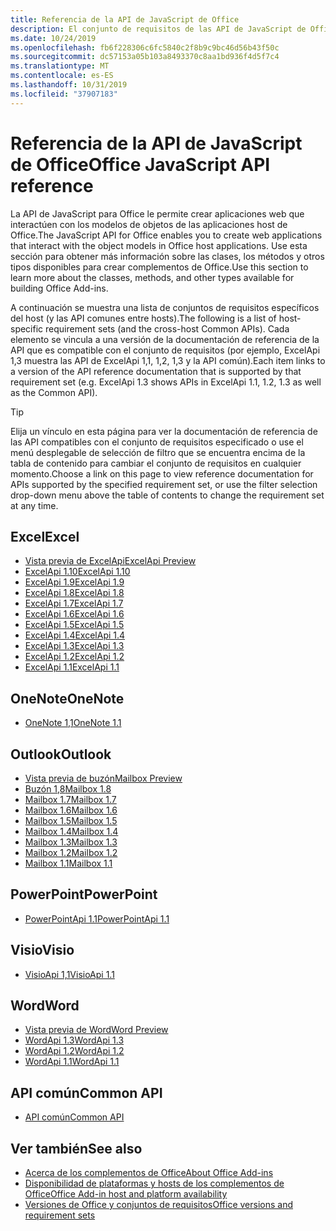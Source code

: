 ```yaml
---
title: Referencia de la API de JavaScript de Office
description: El conjunto de requisitos de las API de JavaScript de Office por host
ms.date: 10/24/2019
ms.openlocfilehash: fb6f228306c6fc5840c2f8b9c9bc46d56b43f50c
ms.sourcegitcommit: dc57153a05b103a8493370c8aa1bd936f4d5f7c4
ms.translationtype: MT
ms.contentlocale: es-ES
ms.lasthandoff: 10/31/2019
ms.locfileid: "37907183"
---
```

# <a name="office-javascript-api-reference"></a><span data-ttu-id="21921-103">Referencia de la API de JavaScript de Office</span><span class="sxs-lookup"><span data-stu-id="21921-103">Office JavaScript API reference</span></span>

<span data-ttu-id="21921-104">La API de JavaScript para Office le permite crear aplicaciones web que interactúen con los modelos de objetos de las aplicaciones host de Office.</span><span class="sxs-lookup"><span data-stu-id="21921-104">The JavaScript API for Office enables you to create web applications that interact with the object models in Office host applications.</span></span> <span data-ttu-id="21921-105">Use esta sección para obtener más información sobre las clases, los métodos y otros tipos disponibles para crear complementos de Office.</span><span class="sxs-lookup"><span data-stu-id="21921-105">Use this section to learn more about the classes, methods, and other types available for building Office Add-ins.</span></span>

<span data-ttu-id="21921-106">A continuación se muestra una lista de conjuntos de requisitos específicos del host (y las API comunes entre hosts).</span><span class="sxs-lookup"><span data-stu-id="21921-106">The following is a list of host-specific requirement sets (and the cross-host Common APIs).</span></span> <span data-ttu-id="21921-107">Cada elemento se vincula a una versión de la documentación de referencia de la API que es compatible con el conjunto de requisitos (por ejemplo, ExcelApi 1,3 muestra las API de ExcelApi 1,1, 1,2, 1,3 y la API común).</span><span class="sxs-lookup"><span data-stu-id="21921-107">Each item links to a version of the API reference documentation that is supported by that requirement set (e.g. ExcelApi 1.3 shows APIs in ExcelApi 1.1, 1.2, 1.3 as well as the Common API).</span></span>

> [!TIP]
> <span data-ttu-id="21921-108">Elija un vínculo en esta página para ver la documentación de referencia de las API compatibles con el conjunto de requisitos especificado o use el menú desplegable de selección de filtro que se encuentra encima de la tabla de contenido para cambiar el conjunto de requisitos en cualquier momento.</span><span class="sxs-lookup"><span data-stu-id="21921-108">Choose a link on this page to view reference documentation for APIs supported by the specified requirement set, or use the filter selection drop-down menu above the table of contents to change the requirement set at any time.</span></span>

## <a name="excel"></a><span data-ttu-id="21921-109">Excel</span><span class="sxs-lookup"><span data-stu-id="21921-109">Excel</span></span>

- [<span data-ttu-id="21921-110">Vista previa de ExcelApi</span><span class="sxs-lookup"><span data-stu-id="21921-110">ExcelApi Preview</span></span>](/javascript/api/excel?view=excel-js-preview)
- [<span data-ttu-id="21921-111">ExcelApi 1.10</span><span class="sxs-lookup"><span data-stu-id="21921-111">ExcelApi 1.10</span></span>](/javascript/api/excel?view=excel-js-1.10)
- [<span data-ttu-id="21921-112">ExcelApi 1.9</span><span class="sxs-lookup"><span data-stu-id="21921-112">ExcelApi 1.9</span></span>](/javascript/api/excel?view=excel-js-1.9)
- [<span data-ttu-id="21921-113">ExcelApi 1.8</span><span class="sxs-lookup"><span data-stu-id="21921-113">ExcelApi 1.8</span></span>](/javascript/api/excel?view=excel-js-1.8)
- [<span data-ttu-id="21921-114">ExcelApi 1.7</span><span class="sxs-lookup"><span data-stu-id="21921-114">ExcelApi 1.7</span></span>](/javascript/api/excel?view=excel-js-1.7)
- [<span data-ttu-id="21921-115">ExcelApi 1.6</span><span class="sxs-lookup"><span data-stu-id="21921-115">ExcelApi 1.6</span></span>](/javascript/api/excel?view=excel-js-1.6)
- [<span data-ttu-id="21921-116">ExcelApi 1.5</span><span class="sxs-lookup"><span data-stu-id="21921-116">ExcelApi 1.5</span></span>](/javascript/api/excel?view=excel-js-1.5)
- [<span data-ttu-id="21921-117">ExcelApi 1.4</span><span class="sxs-lookup"><span data-stu-id="21921-117">ExcelApi 1.4</span></span>](/javascript/api/excel?view=excel-js-1.4)
- [<span data-ttu-id="21921-118">ExcelApi 1.3</span><span class="sxs-lookup"><span data-stu-id="21921-118">ExcelApi 1.3</span></span>](/javascript/api/excel?view=excel-js-1.3)
- [<span data-ttu-id="21921-119">ExcelApi 1.2</span><span class="sxs-lookup"><span data-stu-id="21921-119">ExcelApi 1.2</span></span>](/javascript/api/excel?view=excel-js-1.2)
- [<span data-ttu-id="21921-120">ExcelApi 1.1</span><span class="sxs-lookup"><span data-stu-id="21921-120">ExcelApi 1.1</span></span>](/javascript/api/excel?view=excel-js-1.1)

## <a name="onenote"></a><span data-ttu-id="21921-121">OneNote</span><span class="sxs-lookup"><span data-stu-id="21921-121">OneNote</span></span>

- [<span data-ttu-id="21921-122">OneNote 1,1</span><span class="sxs-lookup"><span data-stu-id="21921-122">OneNote 1.1</span></span>](/javascript/api/onenote?view=onenote-js-1.1)

## <a name="outlook"></a><span data-ttu-id="21921-123">Outlook</span><span class="sxs-lookup"><span data-stu-id="21921-123">Outlook</span></span>

- [<span data-ttu-id="21921-124">Vista previa de buzón</span><span class="sxs-lookup"><span data-stu-id="21921-124">Mailbox Preview</span></span>](/javascript/api/outlook?view=outlook-js-preview)
- [<span data-ttu-id="21921-125">Buzón 1,8</span><span class="sxs-lookup"><span data-stu-id="21921-125">Mailbox 1.8</span></span>](/javascript/api/outlook?view=outlook-js-1.8)
- [<span data-ttu-id="21921-126">Mailbox 1.7</span><span class="sxs-lookup"><span data-stu-id="21921-126">Mailbox 1.7</span></span>](/javascript/api/outlook?view=outlook-js-1.7)
- [<span data-ttu-id="21921-127">Mailbox 1.6</span><span class="sxs-lookup"><span data-stu-id="21921-127">Mailbox 1.6</span></span>](/javascript/api/outlook?view=outlook-js-1.6)
- [<span data-ttu-id="21921-128">Mailbox 1.5</span><span class="sxs-lookup"><span data-stu-id="21921-128">Mailbox 1.5</span></span>](/javascript/api/outlook?view=outlook-js-1.5)
- [<span data-ttu-id="21921-129">Mailbox 1.4</span><span class="sxs-lookup"><span data-stu-id="21921-129">Mailbox 1.4</span></span>](/javascript/api/outlook?view=outlook-js-1.4)
- [<span data-ttu-id="21921-130">Mailbox 1.3</span><span class="sxs-lookup"><span data-stu-id="21921-130">Mailbox 1.3</span></span>](/javascript/api/outlook?view=outlook-js-1.3)
- [<span data-ttu-id="21921-131">Mailbox 1.2</span><span class="sxs-lookup"><span data-stu-id="21921-131">Mailbox 1.2</span></span>](/javascript/api/outlook?view=outlook-js-1.2)
- [<span data-ttu-id="21921-132">Mailbox 1.1</span><span class="sxs-lookup"><span data-stu-id="21921-132">Mailbox 1.1</span></span>](/javascript/api/outlook?view=outlook-js-1.1)

## <a name="powerpoint"></a><span data-ttu-id="21921-133">PowerPoint</span><span class="sxs-lookup"><span data-stu-id="21921-133">PowerPoint</span></span>

- [<span data-ttu-id="21921-134">PowerPointApi 1.1</span><span class="sxs-lookup"><span data-stu-id="21921-134">PowerPointApi 1.1</span></span>](/javascript/api/powerpoint?view=powerpoint-js-1.1)

## <a name="visio"></a><span data-ttu-id="21921-135">Visio</span><span class="sxs-lookup"><span data-stu-id="21921-135">Visio</span></span>

- [<span data-ttu-id="21921-136">VisioApi 1,1</span><span class="sxs-lookup"><span data-stu-id="21921-136">VisioApi 1.1</span></span>](/javascript/api/visio?view=visio-js-1.1)

## <a name="word"></a><span data-ttu-id="21921-137">Word</span><span class="sxs-lookup"><span data-stu-id="21921-137">Word</span></span>

- [<span data-ttu-id="21921-138">Vista previa de Word</span><span class="sxs-lookup"><span data-stu-id="21921-138">Word Preview</span></span>](/javascript/api/word?view=word-js-preview)
- [<span data-ttu-id="21921-139">WordApi 1.3</span><span class="sxs-lookup"><span data-stu-id="21921-139">WordApi 1.3</span></span>](/javascript/api/word?view=word-js-1.3)
- [<span data-ttu-id="21921-140">WordApi 1.2</span><span class="sxs-lookup"><span data-stu-id="21921-140">WordApi 1.2</span></span>](/javascript/api/word?view=word-js-1.2)
- [<span data-ttu-id="21921-141">WordApi 1.1</span><span class="sxs-lookup"><span data-stu-id="21921-141">WordApi 1.1</span></span>](/javascript/api/word?view=word-js-1.1)

## <a name="common-api"></a><span data-ttu-id="21921-142">API común</span><span class="sxs-lookup"><span data-stu-id="21921-142">Common API</span></span>

- [<span data-ttu-id="21921-143">API común</span><span class="sxs-lookup"><span data-stu-id="21921-143">Common API</span></span>](/javascript/api/office?view=common-js)

## <a name="see-also"></a><span data-ttu-id="21921-144">Ver también</span><span class="sxs-lookup"><span data-stu-id="21921-144">See also</span></span>

- [<span data-ttu-id="21921-145">Acerca de los complementos de Office</span><span class="sxs-lookup"><span data-stu-id="21921-145">About Office Add-ins</span></span>](/office/dev/add-ins/overview)
- [<span data-ttu-id="21921-146">Disponibilidad de plataformas y hosts de los complementos de Office</span><span class="sxs-lookup"><span data-stu-id="21921-146">Office Add-in host and platform availability</span></span>](/office/dev/add-ins/overview/office-add-in-availability)
- [<span data-ttu-id="21921-147">Versiones de Office y conjuntos de requisitos</span><span class="sxs-lookup"><span data-stu-id="21921-147">Office versions and requirement sets</span></span>](/office/dev/add-ins/develop/office-versions-and-requirement-sets)
